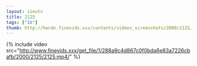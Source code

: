 ```yaml
--- 
layout: sieutv
title: 2125
tags: ["1k"]
thumb: http://hwcdn.finevids.xxx/contents/videos_screenshots/2000/2125/preview.mp4.jpg
---
```

{% include video src="http://www.finevids.xxx/get_file/1/288a9c4d867c0f0bda6e83a7226cbafb/2000/2125/2125.mp4/" %} 
